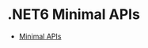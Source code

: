 # .NET6 Minimal APIs
- [Minimal APIs](https://medium.com/@matias.paulo84/minimal-apis-in-net6-b6c263197434)